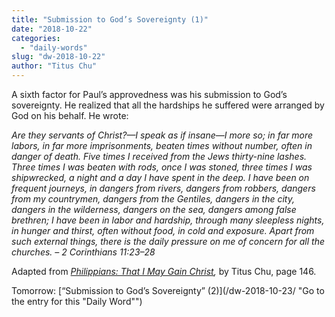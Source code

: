 ```yaml
---
title: "Submission to God’s Sovereignty (1)"
date: "2018-10-22"
categories: 
  - "daily-words"
slug: "dw-2018-10-22"
author: "Titus Chu"
---
```


A sixth factor for Paul’s approvedness was his submission to God’s sovereignty. He realized that all the hardships he suffered were arranged by God on his behalf. He wrote:

_Are they servants of Christ?—I speak as if insane—I more so; in far more labors, in far more imprisonments, beaten times without number, often in danger of death. Five times I received from the Jews thirty-nine lashes. Three times I was beaten with rods, once I was stoned, three times I was shipwrecked, a night and a day I have spent in the deep. I have been on frequent journeys, in dangers from rivers, dangers from robbers, dangers from my countrymen, dangers from the Gentiles, dangers in the city, dangers in the wilderness, dangers on the sea, dangers among false brethren; I have been in labor and hardship, through many sleepless nights, in hunger and thirst, often without food, in cold and exposure. Apart from such external things, there is the daily pressure on me of concern for all the churches._ _– 2 Corinthians 11:23–28_

Adapted from _[Philippians: That I May Gain Christ](/book-philippians/ "Go to the listing for this book"),_ by Titus Chu, page 146.

Tomorrow: [“Submission to God’s Sovereignty” (2)](/dw-2018-10-23/ "Go to the entry for this "Daily Word"")
